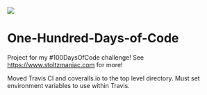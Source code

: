 ![](https://travis-ci.com/stoltzmaniac/One-Hundred-Days-of-Code.svg?branch=master)

# One-Hundred-Days-of-Code
Project for my #100DaysOfCode challenge! See https://www.stoltzmaniac.com for more!

Moved Travis CI and coveralls.io to the top level directory. Must set environment variables to use within Travis.